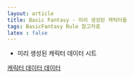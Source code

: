 ```yaml
---
layout: article
title: Basic Fantasy - 미리 생성된 캐릭터들
tags: BasicFantasy Rule 참고자료
latex : false
---
```


* 미리 생성된 캐릭터 데이터 시트

[캐릭터 데이터 데이터](/assets/files/characters.xlsx)
